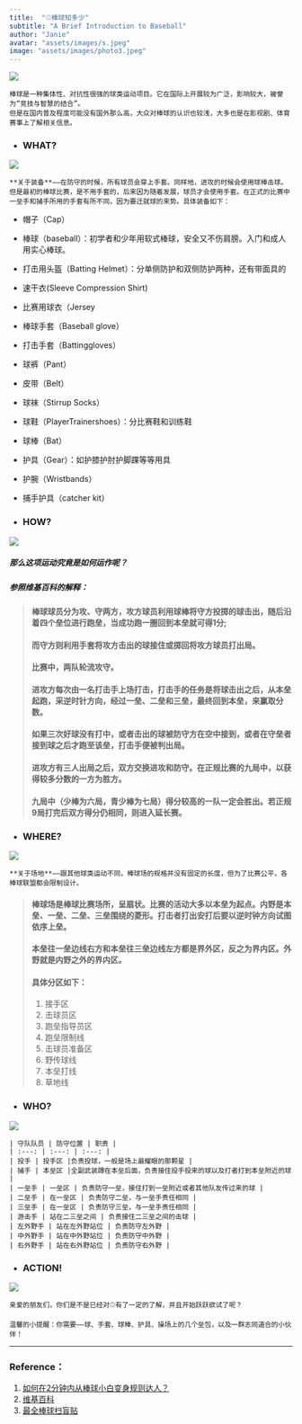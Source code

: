 ```yaml
---
title:  "⚾️棒球知多少"
subtitle: "A Brief Introduction to Baseball"
author: "Janie"
avatar: "assets/images/s.jpeg"
image: "assets/images/photo3.jpeg"
---
```


![](https://tva1.sinaimg.cn/large/e6c9d24ely1gokg53o0e1j20ku0rt7bd.jpg)

    棒球是一种集体性、对抗性很强的球类运动项目。它在国际上开展较为广泛，影响较大，被誉为“竞技与智慧的结合”。
    但是在国内普及程度可能没有国外那么高，大众对棒球的认识也较浅，大多也是在影视剧、体育赛事上了解相关信息。
    
* ### WHAT? 
![](https://tva1.sinaimg.cn/large/e6c9d24ely1gokg55um3aj20m80ta0we.jpg)
    
    **关于装备**——在防守的时候，所有球员会穿上手套。同样地，进攻的时候会使用球棒击球。但是最初的棒球比赛，是不用手套的，后来因为随着发展，球员才会使用手套。在正式的比赛中一垒手和捕手所用的手套有所不同，因为要迁就球的来势。具体装备如下：
    
* 帽子（Cap）
* 棒球（baseball）：初学者和少年用软式棒球，安全又不伤肩膀。入门和成人用实心棒球。
* 打击用头盔（Batting Helmet）：分单侧防护和双侧防护两种，还有带面具的
* 速干衣(Sleeve Compression Shirt)
* 比赛用球衣（Jersey
* 棒球手套（Baseball glove）
* 打击手套（Battinggloves）
* 球裤（Pant）
* 皮带（Belt）
* 球袜（Stirrup Socks）
* 球鞋（PlayerTrainershoes）：分比赛鞋和训练鞋
* 球棒（Bat）
* 护具（Gear）：如护膝护肘护脚踝等等用具
* 护腕（Wristbands）
* 捕手护具（catcher kit）

    
      
* ### HOW?
![](https://tva1.sinaimg.cn/large/e6c9d24ely1goknnfct3kj20m80etmym.jpg)
##### 那么这项运动究竟是如何运作呢？ 
##### 参照维基百科的解释：
> #### 棒球球员分为攻、守两方，攻方球员利用球棒将守方投掷的球击出，随后沿着四个垒位进行跑垒，当成功跑一圈回到本垒就可得1分; 
> #### 而守方则利用手套将攻方击出的球接住或掷回将攻方球员打出局。
> 
> #### 比赛中，两队轮流攻守。
> #### 进攻方每次由一名打击手上场打击，打击手的任务是将球击出之后，从本垒起跑，采逆时针方向，经过一垒、二垒和三垒，最终回到本垒，来赢取分数。
> #### 如果三次好球没有打中，或者击出的球被防守方在空中接到，或者在守垒者接到球之后才跑至该垒，打击手便被判出局。
> #### 进攻方有三人出局之后，双方交换进攻和防守。在正规比赛的九局中，以获得较多分数的一方为胜方。
> #### 九局中（少棒为六局，青少棒为七局）得分较高的一队一定会胜出。若正规9局打完后双方得分仍相同，则进入延长赛。 

* ### WHERE?
![](https://tva1.sinaimg.cn/large/e6c9d24ely1gokg5936uzj20m80todjh.jpg)

    **关于场地**——跟其他球类运动不同，棒球场的规格并没有固定的长度，但为了比赛公平，各棒球联盟都会限制设计。

> #### 棒球场是棒球比赛场所，呈扇状。比赛的活动大多以本垒为起点。内野是本垒、一垒、二垒、三垒围绕的菱形。打击者打出安打后要以逆时钟方向试图依序上垒。
> #### 本垒往一垒边线右方和本垒往三垒边线左方都是界外区，反之为界内区。外野就是内野之外的界内区。   
> #### 具体分区如下：
> 1. 接手区 
> 2. 击球员区 
> 3. 跑垒指导员区 
> 4. 跑垒限制线
> 5. 击球员准备区
> 6. 野传球线 
> 7. 本垒打线
> 8. 草地线 
    
* ### WHO?
![](https://tva1.sinaimg.cn/large/e6c9d24ely1gokg57gzrnj20m80xcdix.jpg)

    | 守队队员 | 防守位置 | 职责 |
    | :---: | :---: | :---: |
    | 投手 | 投手区 |负责投球，一般是场上最耀眼的那颗星 |
    | 捕手 | 本垒区 |全副武装蹲在本垒后面，负责接住投手投来的球以及打者打到本垒附近的球 |
    | 一垒手 | 一垒区 | 负责防守一垒，接住打到一垒附近或者其他队友传过来的球 | 
    | 二垒手 | 在一垒区 | 负责防守二垒，与一垒手责任相同 | 
    | 三垒手 | 在一垒区 | 负责防守三垒，与一垒手责任相同 | 
    | 游击手 | 站在二三垒之间 | 负责接住二三垒之间的击球 | 
    | 左外野手 | 站在左外野站位 | 负责防守左外野 | 
    | 中外野手 | 站在中外野站位 | 负责防守中外野 | 
    | 右外野手 | 站在右外野站位 | 负责防守右外野 | 

* ### ACTION!
![](https://tva1.sinaimg.cn/large/e6c9d24ely1goklnxy8byj20m80snae8.jpg)

    亲爱的朋友们，你们是不是已经对⚾️有了一定的了解，并且开始跃跃欲试了呢？
    
    温馨的小提醒：你需要——球、手套、球棒、护具、操场上的几个垒包，以及一群志同道合的小伙伴！
    
    
***

### Reference：
1. [如何在2分钟内从棒球小白变身规则达人？](https://www.zhihu.com/zvideo/1236979641245417472)
2. [维基百科](https://zh.wikipedia.org/wiki/%E6%A3%92%E7%90%83)
3. [最全棒球扫盲贴](https://zhuanlan.zhihu.com/p/54541961)
